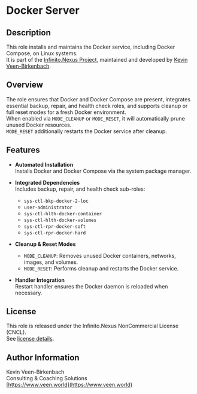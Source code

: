 # Docker Server

## Description

This role installs and maintains the Docker service, including Docker Compose, on Linux systems.  
It is part of the [Infinito.Nexus Project](https://s.infinito.nexus/code), maintained and developed by [Kevin Veen-Birkenbach](https://www.veen.world/).

## Overview

The role ensures that Docker and Docker Compose are present, integrates essential backup, repair, and health check roles, and supports cleanup or full reset modes for a fresh Docker environment.  
When enabled via `MODE_CLEANUP` or `MODE_RESET`, it will automatically prune unused Docker resources.  
`MODE_RESET` additionally restarts the Docker service after cleanup.

## Features

- **Automated Installation**  
  Installs Docker and Docker Compose via the system package manager.

- **Integrated Dependencies**  
  Includes backup, repair, and health check sub-roles:
  - `sys-ctl-bkp-docker-2-loc`
  - `user-administrator`
  - `sys-ctl-hlth-docker-container`
  - `sys-ctl-hlth-docker-volumes`
  - `sys-ctl-rpr-docker-soft`
  - `sys-ctl-rpr-docker-hard`

- **Cleanup & Reset Modes**  
  - `MODE_CLEANUP`: Removes unused Docker containers, networks, images, and volumes.  
  - `MODE_RESET`: Performs cleanup and restarts the Docker service.

- **Handler Integration**  
  Restart handler ensures the Docker daemon is reloaded when necessary.

## License

This role is released under the Infinito.Nexus NonCommercial License (CNCL).  
See [license details](https://s.infinito.nexus/license).

## Author Information

Kevin Veen-Birkenbach  
Consulting & Coaching Solutions  
[https://www.veen.world](https://www.veen.world)
